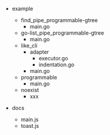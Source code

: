 - example
	- find_pipe_programmable-gtree
		- main.go
	- go-list_pipe_programmable-gtree
		- main.go
	- like_cli
		- adapter
			- executor.go
			- indentation.go
		- main.go
	- programmable
		- main.go
	- noexist
		- xxx

- docs
	- main.js
	- toast.js
